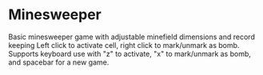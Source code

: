 # Minesweeper
 
Basic minesweeper game with adjustable minefield dimensions and record keeping
Left click to activate cell, right click to mark/unmark as bomb. Supports keyboard use with
"z" to activate, "x" to mark/unmark as bomb, and spacebar for a new game.